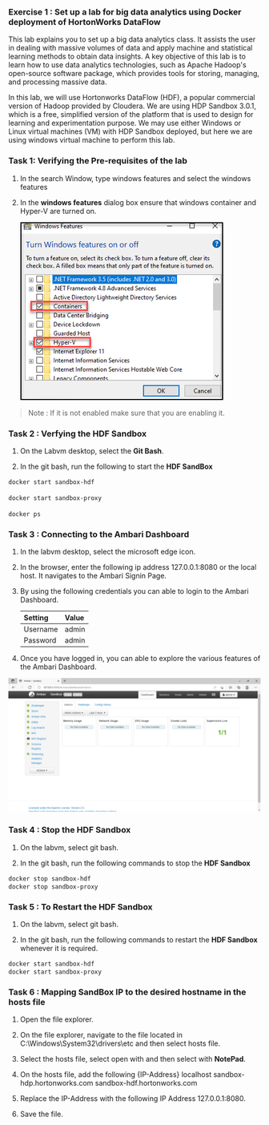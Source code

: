 ### Exercise 1 : Set up a lab for big data analytics using Docker deployment of HortonWorks DataFlow

This lab explains you to set up a big data analytics class. It assists the user in dealing with massive volumes of data and apply machine and statistical learning methods to obtain data insights. A key objective of this lab is to learn how to use data analytics technologies, such as Apache Hadoop's open-source software package, which provides tools for storing, managing, and processing massive data.

In this lab, we will use Hortonworks DataFlow (HDF), a popular commercial version of Hadoop provided by Cloudera. We are using HDP Sandbox 3.0.1, which is a free, simplified version of the platform that is used to design for learning and experimentation purpose. We may use either Windows or Linux virtual machines (VM) with HDP Sandbox deployed, but here we are using windows virtual machine to perform this lab.

### Task 1: Verifying the Pre-requisites of the lab

1. In the search Window, type windows features and select the windows features

1. In the **windows features** dialog box ensure that windows container and Hyper-V are turned on.
 
    ![](Media/screenshot01.png)
    
  >Note : If it is not enabled make sure that you are enabling it.
    
### Task 2 : Verfying the HDF Sandbox

1. On the Labvm desktop, select the **Git Bash**.

1. In the git bash, run the following to start the **HDF SandBox**

```
docker start sandbox-hdf

docker start sandbox-proxy

docker ps
```
   
### Task 3 : Connecting to the Ambari Dashboard

1. In the labvm desktop, select the microsoft edge icon.

1. In the browser, enter the following ip address 127.0.0.1:8080 or the local host. It navigates to the Ambari Signin Page.

1. By using the following credentials you can able to login to the Ambari Dashboard.

   |Setting|Value|
   |------|-------|
   |Username| admin|
   |Password| admin|

1. Once you have logged in, you can able to explore the various features of the Ambari Dashboard.

  ![](Media/screenshot05.png)

### Task 4 : Stop the HDF Sandbox

1. On the labvm, select git bash.

1. In the git bash, run the following commands to stop the **HDF Sandbox**

```
docker stop sandbox-hdf
docker stop sandbox-proxy
```

### Task 5 : To Restart the HDF Sandbox

1. On the labvm, select git bash.

1. In the git bash, run the following commands to restart the **HDF Sandbox** whenever it is required.

```
docker start sandbox-hdf
docker start sandbox-proxy
```

### Task 6 : Mapping SandBox IP to the desired hostname in the hosts file

1. Open the file explorer.

1. On the file explorer, navigate to the file located in C:\Windows\System32\drivers\etc and then select hosts file.

1. Select the hosts file, select open with and then select with **NotePad**.

1. On the hosts file, add the following {IP-Address} localhost sandbox-hdp.hortonworks.com sandbox-hdf.hortonworks.com

1. Replace the IP-Address with the following IP Address 127.0.0.1:8080.

1. Save the file.



     
